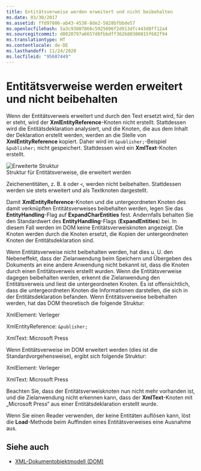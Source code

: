 ```yaml
---
title: Entitätsverweise werden erweitert und nicht beibehalten
ms.date: 03/30/2017
ms.assetid: ffd97806-ab43-4538-8de2-5828bfbbde57
ms.openlocfilehash: 5a3c93807866c5925696f2d913dfc443d8ff12a4
ms.sourcegitcommit: d8020797a6657d0fbbdff362b80300815f682f94
ms.translationtype: HT
ms.contentlocale: de-DE
ms.lasthandoff: 11/24/2020
ms.locfileid: "95687449"
---
```

# <a name="entity-references-are-expanded-and-not-preserved"></a>Entitätsverweise werden erweitert und nicht beibehalten

Wenn der Entitätsverweis erweitert und durch den Text ersetzt wird, für den er steht, wird der **XmlEntityReference**-Knoten nicht erstellt. Stattdessen wird die Entitätsdeklaration analysiert, und die Knoten, die aus dem Inhalt der Deklaration erstellt werden, werden an die Stelle von **XmlEntityReference** kopiert. Daher wird im `&publisher;`-Beispiel `&publisher;` nicht gespeichert. Stattdessen wird ein **XmlText**-Knoten erstellt.  
  
 ![Erweiterte Struktur](media/xmlentityref-expanded-nodes.gif "xmlentityref_expanded_nodes")  
Struktur für Entitätsverweise, die erweitert werden  
  
 Zeichenentitäten, z. B. `B` oder `<`, werden nicht beibehalten. Stattdessen werden sie stets erweitert und als Textknoten dargestellt.  
  
 Damit **XmlEntityReference**-Knoten und die untergeordneten Knoten des damit verknüpften Entitätsverweises beibehalten werden, legen Sie das **EntityHandling**-Flag auf **ExpandCharEntities** fest. Andernfalls behalten Sie den Standardwert des **EntityHandling**-Flags (**ExpandEntities**) bei. In diesem Fall werden im DOM keine Entitätsverweisknoten angezeigt. Die Knoten werden durch die Knoten ersetzt, die Kopien der untergeordneten Knoten der Entitätsdeklaration sind.  
  
 Wenn Entitätsverweise nicht beibehalten werden, hat dies u. U. den Nebeneffekt, dass der Zielanwendung beim Speichern und Übergeben des Dokuments an eine andere Anwendung nicht bekannt ist, dass die Knoten durch einen Entitätsverweis erstellt wurden. Wenn die Entitätsverweise dagegen beibehalten werden, erkennt die Zielanwendung den Entitätsverweis und liest die untergeordneten Knoten. Es ist offensichtlich, dass die untergeordneten Knoten die Informationen darstellen, die sich in der Entitätsdeklaration befanden. Wenn Entitätsverweise beibehalten werden, hat das DOM theoretisch die folgende Struktur:  
  
 XmlElement: Verleger  
  
 XmlEntityReference: `&publisher;`  
  
 XmlText: Microsoft Press  
  
 Wenn Entitätsverweise im DOM erweitert werden (dies ist die Standardvorgehensweise), ergibt sich folgende Struktur:  
  
 XmlElement: Verleger  
  
 XmlText: Microsoft Press  
  
 Beachten Sie, dass der Entitätsverweisknoten nun nicht mehr vorhanden ist, und die Zielanwendung nicht erkennen kann, dass der **XmlText**-Knoten mit „Microsoft Press“ aus einer Entitätsdeklaration erstellt wurde.  
  
 Wenn Sie einen Reader verwenden, der keine Entitäten auflösen kann, löst die **Load**-Methode beim Auffinden eines Entitätsverweises eine Ausnahme aus.  
  
## <a name="see-also"></a>Siehe auch

- [XML-Dokumentobjektmodell (DOM)](xml-document-object-model-dom.md)
